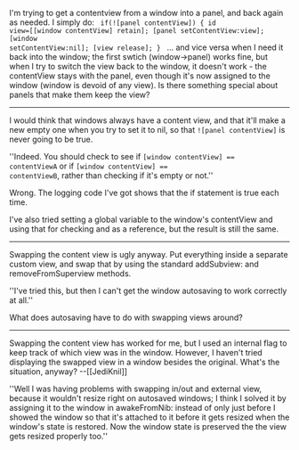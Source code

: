 I'm trying to get a contentview from a window into a panel, and back again as needed. I simply do:
<code>
if(![panel contentView])
{
   id view=[[window contentView] retain];
   [panel setContentView:view];
   [window setContentView:nil];
   [view release];
}
</code>
... and vice versa when I need it back into the window; the first swtich (window->panel) works fine, but when I try to switch the view back to the window, it doesn't work - the contentView stays with the panel, even though it's now assigned to the window (window is devoid of any view). Is there something special about panels that make them keep the view?

----

I would think that windows always have a content view, and that it'll make a new empty one when you try to set it to nil, so that <code>![panel contentView]</code> is never going to be true.

''Indeed. You should check to see if <code>[window contentView] == contentViewA</code> or if <code>[window contentView] == contentViewB</code>, rather than checking if it's empty or not.''

Wrong. The logging code I've got shows that the if statement is true each time.

 I've also tried setting a global variable to the window's contentView and using that for checking and as a reference, but the result is still the same.

----

Swapping the content view is ugly anyway. Put everything inside a separate custom view, and swap that by using the standard addSubview: and removeFromSuperview methods.

''I've tried this, but then I can't get the window autosaving to work correctly at all.''

What does autosaving have to do with swapping views around?

----
Swapping the content view has worked for me, but I used an internal flag to keep track of which view was in the window. However, I haven't tried displaying the swapped view in a window besides the original. What's the situation, anyway? --[[JediKnil]]

''Well I was having problems with swapping in/out and external view, because it wouldn't resize right on autosaved windows; I think I solved it by assigning it to the window in awakeFromNib: instead of only just before I showed the window so that it's attached to it before it gets resized when the window's state is restored. Now the window state is preserved the the view gets resized properly too.''